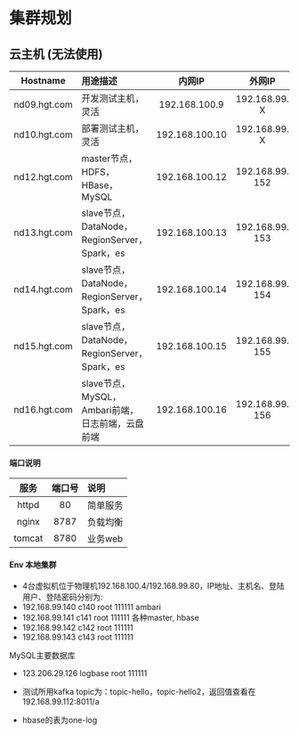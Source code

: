 # 集群规划  
## 云主机 (无法使用)   
   
   |   Hostname  |                         用途描述                  |       内网IP    |       外网IP        |     配置信息    | 
   |:-----------:|:-------------------------------------------------|:--------------:|:-------------------:|:-------------------:|
   |nd09.hgt.com | 开发测试主机，灵活                                 |   192.168.100.9 |   192.168.99. X     |CPU4+RAM8+DISK80 |  
   |nd10.hgt.com | 部署测试主机，灵活                                 |   192.168.100.10 |   192.168.99. X    |CPU4+RAM8+DISK80 |  
   |nd12.hgt.com | master节点，HDFS，HBase，MySQL                    |   192.168.100.12 |   192.168.99. 152  | CPU8+RAM16+DISK160 PHP |   
   |nd13.hgt.com | slave节点，DataNode，RegionServer，Spark，es       |   192.168.100.13 |   192.168.99. 153  | CPU4+RAM8+DISK80   |  
   |nd14.hgt.com | slave节点，DataNode，RegionServer，Spark，es       |   192.168.100.14 |   192.168.99. 154  | CPU4+RAM8+DISK80   |  
   |nd15.hgt.com | slave节点，DataNode，RegionServer，Spark，es       |   192.168.100.15 |   192.168.99. 155  | CPU4+RAM8+DISK80   |  
   |nd16.hgt.com | slave节点，MySQL，Ambari前端，日志前端，云盘前端      |   192.168.100.16 |   192.168.99. 156 | CPU4+RAM8+DISK80   |  
  
  
#### 端口说明
   
   |    服务      |    端口号     |    说明         |
   |:-----------:|:-------------:|:---------------|
   |    httpd      |    80       |    简单服务     |
   |    nginx      |    8787     |    负载均衡     |
   |    tomcat     |    8780     |    业务web      |


#### Env 本地集群

- 4台虚拟机位于物理机192.168.100.4/192.168.99.80，IP地址、主机名、登陆用户、登陆密码分别为:  
- 192.168.99.140  c140 root 111111   ambari
- 192.168.99.141  c141 root 111111   各种master, hbase
- 192.168.99.142  c142 root 111111  
- 192.168.99.143  c143 root 111111  

MySQL主要数据库
- 123.206.29.126 logbase root 111111

- 测试所用kafka topic为：topic-hello，topic-hello2，返回值查看在192.168.99.112:8011/a

- hbase的表为one-log

